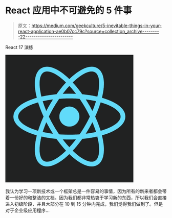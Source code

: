 # React 应用中不可避免的 5 件事

> 原文：<https://medium.com/geekculture/5-inevitable-things-in-your-react-application-ae0b07cc79c?source=collection_archive---------22----------------------->

React 17 演练

![](img/3e903d340f24e7b13af190e9b281fbe8.png)

我认为学习一项新技术或一个框架总是一件容易的事情，因为所有的新来者都会带着一份好的和整洁的文档。因为我们都非常热衷于学习新的东西，所以我们会直接进入初级阶段，并且大部分在 10 到 15 分钟内完成，我们觉得我们做到了。但是对于企业级应用程序…